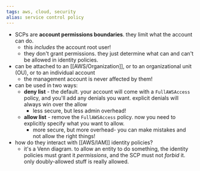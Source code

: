 ```yaml
---
tags: aws, cloud, security
alias: service control policy
---
```


- SCPs are **account permissions boundaries**. they limit what the account can do.
	- this *includes* the account root user!
	- they don't grant permissions. they just determine what can and can't be allowed in identity policies.
- can be attached to an [[AWS/Organization]], or to an organizational unit (OU), or to an individual account
	- the management account is never affected by them!
- can be used in two ways:
	- **deny list** - the default. your account will come with a `FullAWSAccess` policy, and you'll add any denials you want. explicit denials will always win over the allow
		- less secure, but less admin overhead!
	- **allow list** - remove the `FullAWSAccess` policy. now you need to explicitly specify what you want to allow.
		- more secure, but more overhead- you can make mistakes and not allow the right things!
- how do they interact with [[AWS/IAM]] identity policies?
	- it's a Venn diagram. to allow an entity to do something, the identity policies must grant it *permissions*, and the SCP must not _forbid_ it. only doubly-allowed stuff is really allowed.